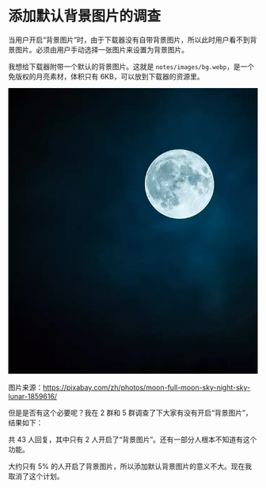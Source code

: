 # 添加默认背景图片的调查

当用户开启“背景图片”时，由于下载器没有自带背景图片，所以此时用户看不到背景图片。必须由用户手动选择一张图片来设置为背景图片。

我想给下载器附带一个默认的背景图片。这就是 `notes/images/bg.webp`，是一个免版权的月亮素材，体积只有 6KB，可以放到下载器的资源里。

![](./images/bg.webp)

图片来源：https://pixabay.com/zh/photos/moon-full-moon-sky-night-sky-lunar-1859616/

但是是否有这个必要呢？我在 2 群和 5 群调查了下大家有没有开启“背景图片”，结果如下：

共 43 人回复，其中只有 2 人开启了“背景图片”。还有一部分人根本不知道有这个功能。

大约只有 5% 的人开启了背景图片，所以添加默认背景图片的意义不大。现在我取消了这个计划。

